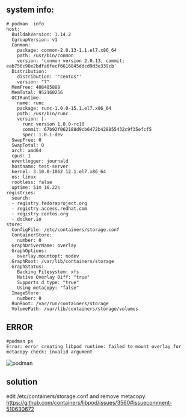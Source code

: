 ## system info:
```
# podman  info
host:
  BuildahVersion: 1.14.2
  CgroupVersion: v1
  Conmon:
    package: conmon-2.0.13-1.1.el7.x86_64
    path: /usr/bin/conmon
    version: 'conmon version 2.0.13, commit: eab756c90e2bdfa6fecf6616845ddcd9d3e339cb'
  Distribution:
    distribution: '"centos"'
    version: "7"
  MemFree: 408485888
  MemTotal: 952160256
  OCIRuntime:
    name: runc
    package: runc-1.0.0-15.1.el7.x86_64
    path: /usr/bin/runc
    version: |-
      runc version 1.0.0-rc10
      commit: 67b92f062188d9cb6472b428855432c9f35efcf5
      spec: 1.0.1-dev
  SwapFree: 0
  SwapTotal: 0
  arch: amd64
  cpus: 1
  eventlogger: journald
  hostname: test-server
  kernel: 3.10.0-1062.12.1.el7.x86_64
  os: linux
  rootless: false
  uptime: 51m 16.22s
registries:
  search:
  - registry.fedoraproject.org
  - registry.access.redhat.com
  - registry.centos.org
  - docker.io
store:
  ConfigFile: /etc/containers/storage.conf
  ContainerStore:
    number: 0
  GraphDriverName: overlay
  GraphOptions:
    overlay.mountopt: nodev
  GraphRoot: /var/lib/containers/storage
  GraphStatus:
    Backing Filesystem: xfs
    Native Overlay Diff: "true"
    Supports d_type: "true"
    Using metacopy: "false"
  ImageStore:
    number: 0
  RunRoot: /var/run/containers/storage
  VolumePath: /var/lib/containers/storage/volumes
```
## ERROR
```
#podman ps
Error: error creating libpod runtime: failed to mount overlay for metacopy check: invalid argument
```
 ![podman](https://upload-images.jianshu.io/upload_images/6000429-1eed6003e5a05638.png?imageMogr2/auto-orient/strip%7CimageView2/2/w/1240)

## solution
edit /etc/containers/storage.conf and remove metacopy.
https://github.com/containers/libpod/issues/3560#issuecomment-510630672

